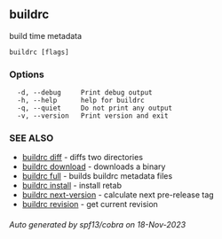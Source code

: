 ## buildrc

build time metadata

```
buildrc [flags]
```

### Options

```
  -d, --debug     Print debug output
  -h, --help      help for buildrc
  -q, --quiet     Do not print any output
  -v, --version   Print version and exit
```

### SEE ALSO

* [buildrc diff](buildrc_diff.md)	 - diffs two directories
* [buildrc download](buildrc_download.md)	 - downloads a binary
* [buildrc full](buildrc_full.md)	 - builds buildrc metadata files
* [buildrc install](buildrc_install.md)	 - install retab
* [buildrc next-version](buildrc_next-version.md)	 - calculate next pre-release tag
* [buildrc revision](buildrc_revision.md)	 - get current revision

###### Auto generated by spf13/cobra on 18-Nov-2023
